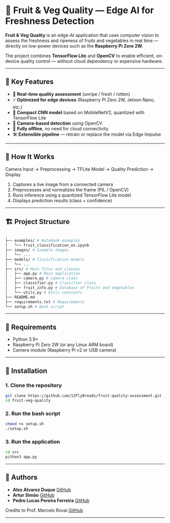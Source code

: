 # 🍏 Fruit & Veg Quality — Edge AI for Freshness Detection

**Fruit & Veg Quality** is an edge-AI application that uses computer vision to assess the freshness and ripeness of fruits and vegetables in real time — directly on low-power devices such as the **Raspberry Pi Zero 2W**.

The project combines **TensorFlow Lite** and **OpenCV** to enable efficient, on-device quality control — without cloud dependency or expensive hardware.

---

## 🚀 Key Features
- 🍎 **Real-time quality assessment** (unripe / fresh / rotten)  
- ⚡ **Optimized for edge devices** (Raspberry Pi Zero 2W, Jetson Nano, etc.)  
- 🧠 **Compact CNN model** based on MobileNetV2, quantized with TensorFlow Lite  
- 🎥 **Camera-based detection** using OpenCV  
- 🧰 **Fully offline**, no need for cloud connectivity  
- 🛠️ **Extensible pipeline** — retrain or replace the model via Edge Impulse  

---

## 🧠 How It Works

Camera Input → Preprocessing → TFLite Model → Quality Prediction → Display

1. Captures a live image from a connected camera  
2. Preprocesses and normalizes the frame (PIL / OpenCV)  
3. Runs inference using a quantized TensorFlow Lite model  
4. Displays prediction results (class + confidence)   

---

## 🏗️ Project Structure

```bash
.
├── examples/ # Notebook examples
│   └── fruit_classification_ex.ipynb
├── images/ # Example images
│   └── ...
├── models/ # Classification models
│   └── ...
├── src/ # Main files and classes
│   ├── app.py # Main application
│   ├── camera.py # Camera class
│   ├── classifier.py # Classifier class
│   ├── fruit_info.py # Database of Fruits and Vegetables
│   └── utils.py # Utils constants
├── README.md
├── requirements.txt # Requirements
└── setup.sh # Bash script

```

---

## 🧰 Requirements

- Python 3.9+
- Raspberry Pi Zero 2W (or any Linux ARM board)
- Camera module (Raspberry Pi v2 or USB camera)

---

## 🧩 Installation

### 1. Clone the repository
```bash
git clone https://github.com/12FlyBreads/fruit-quality-assessment.git
cd fruit-veg-quality
```
### 2. Run the bash script
```bash
chmod +x setup.sh
./setup.sh
```
### 3. Run the application
```bash
cd src
pithon3 app.py
```

---

## 👥 Authors

- **Alex Alvarez Duque**
  [GitHub](https://github.com/Alexduque14)
- **Artur Simão**
  [GitHub](https://github.com/12FlyBreads)
- **Pedro Lucas Pereira Ferreira**
  [GitHub](https://github.com/pedrolucas-pf)

Credits to Prof. Marcelo Rovai
  [GitHub](https://github.com/Mjrovai)

---
